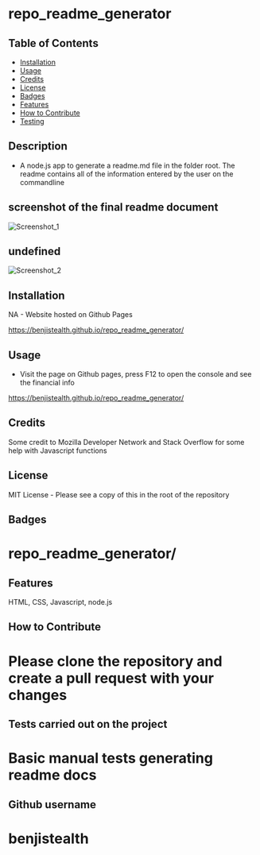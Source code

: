 # repo_readme_generator

## Table of Contents

* [Installation](#installation)
* [Usage](#usage)
* [Credits](#credits)
* [License](#license)
* [Badges](#badges)
* [Features](#features)
* [How to Contribute](#how-to-contribute)
* [Testing](#testing)

## Description

- A node.js app to generate a readme.md file in the folder root.  The readme contains all of the information entered by the user on the commandline


## screenshot of the final readme document

    
  <img alt="Screenshot_1" src="assetsimagesscreenshot2.png">


## undefined


  <img alt="Screenshot_2" src="assetsimagesscreenshot1.png">


## Installation

NA - Website hosted on Github Pages

https://benjistealth.github.io/repo_readme_generator/

## Usage

- Visit the page on Github pages, press F12 to open the console and see the financial info

https://benjistealth.github.io/repo_readme_generator/

## Credits

Some credit to Mozilla Developer Network and Stack Overflow for some help with Javascript functions

## License

MIT License - Please see a copy of this in the root of the repository


## Badges

# repo_readme_generator/

## Features

HTML, CSS, Javascript, node.js

## How to Contribute

# Please clone the repository and create a pull request with your changes

## Tests carried out on the project

# Basic manual tests generating readme docs

## Github username

# benjistealth

